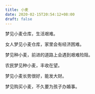 ```yaml
---
title: 小麦
date: 2020-02-15T20:54:12+08:00
draft: false
---
```


梦见小麦仓库，生活艰难。<br>


女人梦见小麦仓库，家里会有经济困难。<br>


梦见种小麦，前进的道路上会遇到艰难险阻。<br>


农民梦见种小麦，丰收在望。<br>


梦见小麦长势很好，能发大财。<br>


梦见购买小麦，不久要为孩子办婚事。<br>
